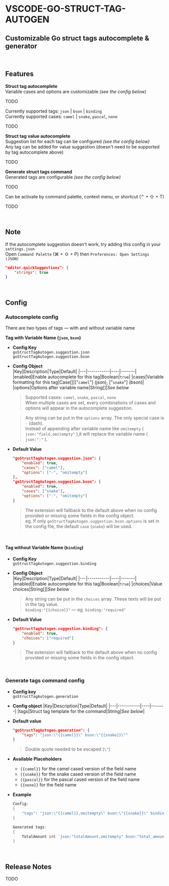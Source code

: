 # VSCODE-GO-STRUCT-TAG-AUTOGEN

## Customizable Go struct tags autocomplete & generator

<br/>

## Features

**Struct tag autocomplete**  
Variable cases and options are customizable *(see the config below)*  

TODO

Currently supported tags: `json` | `bson` | `binding`  
Currently supported cases: `camel` | `snake`, `pascal`, `none`

TODO

**Struct tag value autocomplete**  
Suggestion list for each tag can be configured *(see the config below)*   
Any tag can be added for value suggestion (doesn't need to be supported by tag autocomplete above)

TODO


**Generate struct tags command**  
Generated tags are configurable *(see the config below)*  

TODO

Can be activate by command palette, context menu, or shortcut (⌃ + ⇧ + T)

TODO

<br/>

## Note
If the autocomplete suggestion doesn't work, try adding this config in your `settings.json`  
Open `Command Palette` (⌘ + ⇧ + P) then `Preferences: Open Settings (JSON)`

```json
"editor.quickSuggestions": {
    "strings": true
}
```

<br/>

## Config
### **Autocomplete config**
There are two types of tags — with and without variable name  

**Tag with Variable Name (`json`, `bson`)**
- **Config Key**  
    `goStructTagAutogen.suggestion.json`  
    `goStructTagAutogen.suggestion.bson`
- **Config Object**  
    |Key|Description|Type|Default|
    |---|-----------|----|-------|
    |enabled|Enable autocomplete for this tag|Boolean|`true`|
    |cases|Variable formatting for this tag|Case[]|["`camel`"] (json), ["`snake`"] (bson)|
    |options|Options after variable name|String[]|*See below*

    > Supported cases: `camel`, `snake`, `pascal`, `none`  
    > When multiple cases are set, every combinations of cases and options will appear in the autocomplete suggestion.

    > Any string can be put in the `options` array. The only special case is `-` (dash).  
    > Instead of appending after variable name like `omitempty` ( `json:"field,omitempty"` ),it will replace the variable name ( `json:"-"` ).
- **Default Value**
    ```json
    "goStructTagAutogen.suggestion.json": {
        "enabled": true,
        "cases": ["camel"],
        "options": ["-", "omitempty"]
    },
    "goStructTagAutogen.suggestion.bson": {
        "enabled": true,
        "cases": ["snake"],
        "options": ["-", "omitempty"]
    }
    ```
    > The extension will fallback to the default above when no config provided or missing some fields in the config object.  
    > eg. If only `goStructTagAutogen.suggestion.bson.options` is set in the config file, the default `case` (`snake`) will be used.

<br/>

#### **Tag without Variable Name (`binding`)**
- **Config Key**  
    `goStructTagAutogen.suggestion.binding`  
- **Config Object**  
    |Key|Description|Type|Default|
    |---|-----------|----|-------|
    |enabled|Enable autocomplete for this tag|Boolean|`true`|
    |choices|Value choices|String[]|*See below*

    > Any string can be put in the `choices` array. These texts will be put in the tag value.  
    > `binding:"{{choice}}"` — eg. `binding:"required"`
- **Default Value**
    ```json
    "goStructTagAutogen.suggestion.binding": {
        "enabled": true,
        "choices": ["required"]
    }
    ```
    > The extension will fallback to the default above when no config provided or missing some fields in the config object.

<br/>

### **Generate tags command config**
- **Config key**  
    `goStructTagAutogen.generation`  
- **Config object**
    |Key|Description|Type|Default|
    |---|-----------|----|-------|
    |tags|Struct tag template for the command|String|*See below*|
    
- **Default value**
    ```json
    "goStructTagAutogen.generation": {
        "tags": "json:\"{{camel}}\" bson:\"{{snake}}\""
    }
    ```
    > Double quote needed to be escaped (`\"`)
- **Available Placeholders**
    - `{{camel}}`  for the camel cased version of the field name
    - `{{snake}}` for the snake cased version of the field name
    - `{{pascal}}` for the pascal cased version of the field name
    - `{{none}}` for the field name
- **Example**
    ```go
    Config:
    {
        "tags": "json:\"{{camel}},omitempty\" bson:\"{{snake}}\" binding:\"required,gte=10\""
    }

    Generated tags:
    {
        TotalAmount int `json:"totalAmount,omitempty" bson:"total_amount" binding:"required,gte=10"`
    }
    ```

<br/>

## Release Notes

TODO
